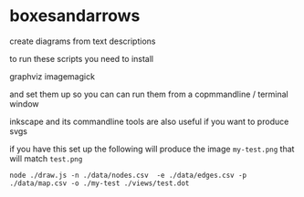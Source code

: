 # boxesandarrows
create diagrams from text descriptions

to run these scripts you need to install

graphviz
imagemagick

and set them up so you can can run them from a copmmandline / terminal window

inkscape and its commandline tools are also useful if you want to produce svgs


if you have this set up the following will produce the image ```my-test.png```
that will match ```test.png```

```
node ./draw.js -n ./data/nodes.csv  -e ./data/edges.csv -p ./data/map.csv -o ./my-test ./views/test.dot 
```
